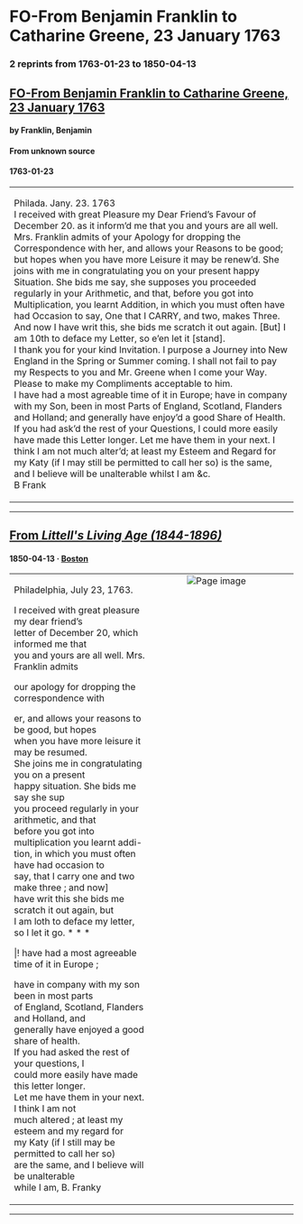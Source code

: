 
# FO-From Benjamin Franklin to Catharine Greene, 23 January 1763

### 2 reprints from 1763-01-23 to 1850-04-13

## [FO-From Benjamin Franklin to Catharine Greene, 23 January 1763](https://founders.archives.gov/documents/Franklin/01-10-02-0105)

#### by Franklin, Benjamin

#### From unknown source

#### 1763-01-23

<table style="width: 100%;"><tr><td style="width: 50%">

Philada. Jany. 23. 1763  
I received with great Pleasure my Dear Friend’s Favour of December 20. as it inform’d me that you and yours are all well.  
Mrs. Franklin admits of your Apology for dropping the Correspondence with her, and allows your Reasons to be good; but hopes when you have more Leisure it may be renew’d. She joins with me in congratulating you on your present happy Situation. She bids me say, she supposes you proceeded regularly in your Arithmetic, and that, before you got into Multiplication, you learnt Addition, in which you must often have had Occasion to say, One that I CARRY, and two, makes Three. And now I have writ this, she bids me scratch it out again. [But] I am 10th to deface my Letter, so e’en let it [stand].  
I thank you for your kind Invitation. I purpose a Journey into New England in the Spring or Summer coming. I shall not fail to pay my Respects to you and Mr. Greene when I come your Way. Please to make my Compliments acceptable to him.  
I have had a most agreable time of it in Europe; have in company with my Son, been in most Parts of England, Scotland, Flanders and Holland; and generally have enjoy’d a good Share of Health. If you had ask’d the rest of your Questions, I could more easily have made this Letter longer. Let me have them in your next. I think I am not much alter’d; at least my Esteem and Regard for my Katy (if I may still be permitted to call her so) is the same, and I believe will be unalterable whilst I am &amp;c.  
B Frank
</td></tr></table>

---

## [From _Littell's Living Age (1844-1896)_](https://archive.org/details/sim_living-age_1850-04-13_25_308/page/n31/mode/1up?view=theater)

#### 1850-04-13 &middot; [Boston](http://dbpedia.org/resource/Boston)

<table style="width: 100%;"><tr><td style="width: 50%">

  
Philadelphia, July 23, 1763.  
  
I received with great pleasure my dear friend’s  
letter of December 20, which informed me that  
you and yours are all well. Mrs. Franklin admits  
  
our apology for dropping the correspondence with  
  
er, and allows your reasons to be good, but hopes  
when you have more leisure it may be resumed.  
She joins me in congratulating you on a present  
happy situation. She bids me say she sup  
you proceed regularly in your arithmetic, and that  
before you got into multiplication you learnt addi-  
tion, in which you must often have had occasion to  
say, that I carry one and two make three ; and now]  
have writ this she bids me scratch it out again, but  
I am loth to deface my letter, so I let it go. * * *  
  
|! have had a most agreeable time of it in Europe ;  
  
have in company with my son been in most parts  
of England, Scotland, Flanders and Holland, and  
generally have enjoyed a good share of health.  
If you had asked the rest of your questions, I  
could more easily have made this letter longer.  
Let me have them in your next. I think I am not  
much altered ; at least my esteem and my regard for  
my Katy (if I still may be permitted to call her so)  
are the same, and I believe will be unalterable  
while I am, B. Franky
</td><td style="width: 50%; max-height: 75%; margin: auto; display: block;">
<img alt="Page image" src="https://iiif.archive.org/iiif/sim_living-age_1850-04-13_25_308&#0036;31/pct:52.269504,8.634146,36.666667,30.365854/,600/0/default.jpg"/>
</td>
</tr></table>

---

